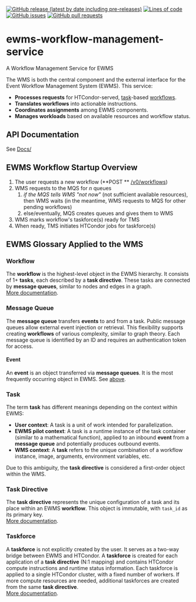 <!--- Top of README Badges (automated) --->
[![GitHub release (latest by date including pre-releases)](https://img.shields.io/github/v/release/Observation-Management-Service/ewms-workflow-management-service?include_prereleases)](https://github.com/Observation-Management-Service/ewms-workflow-management-service/) [![Lines of code](https://img.shields.io/tokei/lines/github/Observation-Management-Service/ewms-workflow-management-service)](https://github.com/Observation-Management-Service/ewms-workflow-management-service/) [![GitHub issues](https://img.shields.io/github/issues/Observation-Management-Service/ewms-workflow-management-service)](https://github.com/Observation-Management-Service/ewms-workflow-management-service/issues?q=is%3Aissue+sort%3Aupdated-desc+is%3Aopen) [![GitHub pull requests](https://img.shields.io/github/issues-pr/Observation-Management-Service/ewms-workflow-management-service)](https://github.com/Observation-Management-Service/ewms-workflow-management-service/pulls?q=is%3Apr+sort%3Aupdated-desc+is%3Aopen)
<!--- End of README Badges (automated) --->

# ewms-workflow-management-service

A Workflow Management Service for EWMS

The WMS is both the central component and the external interface for the Event Workflow Management System (EWMS). This service:

- **Processes requests** for HTCondor-served, [task](#task)-based [workflows](#workflow).
- **Translates workflows** into actionable instructions.
- **Coordinates assignments** among EWMS components.
- **Manages workloads** based on available resources and workflow status.

## API Documentation

See [Docs/](./Docs)

## EWMS Workflow Startup Overview

1. The user requests a new workflow (**POST
   ** [/v0/workflows](https://github.com/Observation-Management-Service/ewms-workflow-management-service/blob/main/Docs/Apis/DefaultApi.md#v0WorkflowsPost))
1. WMS requests to the MQS for _n_ queues
    1. _if the MQS tells WMS "not now"_ (not sufficient available resources), then WMS waits (in the meantime, WMS
       requests to MQS for other pending workflows)
    2. else/eventually, MQS creates queues and gives them to WMS
1. WMS marks workflow's taskforce(s) ready for TMS
1. When ready, TMS initiates HTCondor jobs for taskforce(s)

## EWMS Glossary Applied to the WMS

### Workflow

The **workflow** is the highest-level object in the EWMS hierarchy. It consists of 1+ **tasks**, each described by a **task directive**. These tasks are connected by **message queues**, similar to nodes and edges in a graph.  
[More documentation](https://github.com/Observation-Management-Service/ewms-workflow-management-service/blob/main/Docs/Models/WorkflowObject.md).

### Message Queue

The **message queue** transfers **events** to and from a task. Public message queues allow external event injection or retrieval. This flexibility supports creating **workflows** of various complexity, similar to graph theory. Each message queue is identified by an ID and requires an authentication token for access.

#### Event

An **event** is an object transferred via **message queues**. It is the most frequently occurring object in EWMS. See [above](#message-queue).

### Task

The term **task** has different meanings depending on the context within EWMS:

- **User context**: A task is a unit of work intended for parallelization.
- **EWMS pilot context**: A task is a runtime instance of the task container (similar to a mathematical function), applied to an inbound **event** from a **message queue** and potentially produces outbound events.
- **WMS context**: A **task** refers to the unique combination of a workflow instance, image, arguments, environment variables, etc.

Due to this ambiguity, the **task directive** is considered a first-order object within the WMS.

### Task Directive

The **task directive** represents the unique configuration of a task and its place within an EWMS **workflow**. This object is immutable, with `task_id` as its primary key.  
[More documentation](https://github.com/Observation-Management-Service/ewms-workflow-management-service/blob/main/Docs/Models/TaskDirectiveObject.md).

### Taskforce

A **taskforce** is not explicitly created by the user. It serves as a two-way bridge between EWMS and HTCondor. A **taskforce** is created for each application of a **task directive** (N:1 mapping) and contains HTCondor compute instructions and runtime status information. Each taskforce is applied to a single HTCondor cluster, with a fixed number of workers. If more compute resources are needed, additional taskforces are created from the same **task directive**.  
[More documentation](https://github.com/Observation-Management-Service/ewms-workflow-management-service/blob/main/Docs/Models/TaskforceObject.md).
